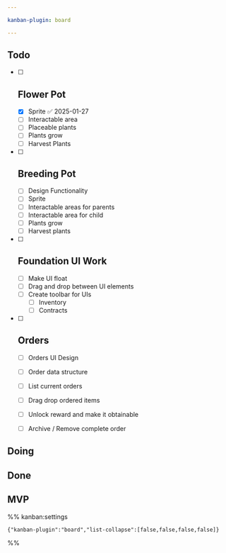 ```yaml
---

kanban-plugin: board

---
```


## Todo

- [ ] ## Flower Pot
	
	- [x] Sprite ✅ 2025-01-27
	- [ ] Interactable area
	- [ ] Placeable plants
	- [ ] Plants grow
	- [ ] Harvest Plants
- [ ] ## Breeding Pot
	
	- [ ] Design Functionality
	- [ ] Sprite
	- [ ] Interactable areas for parents
	- [ ] Interactable area for child
	- [ ] Plants grow
	- [ ] Harvest plants
- [ ] ## Foundation UI Work
	- [ ] Make UI float
	- [ ] Drag and drop between UI elements
	- [ ] Create toolbar for UIs
		- [ ] Inventory
		- [ ] Contracts
- [ ] ## Orders
	- [ ] Orders UI Design
	- [ ] Order data structure
	- [ ] List current orders
	- [ ] Drag drop ordered items
	- [ ] Unlock reward and make it obtainable
	- [ ] Archive / Remove complete order


## Doing



## Done



## MVP





%% kanban:settings
```
{"kanban-plugin":"board","list-collapse":[false,false,false,false]}
```
%%